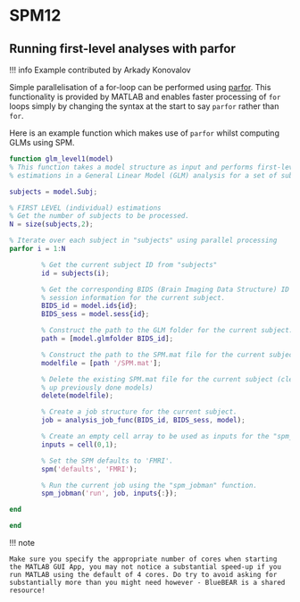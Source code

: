 # SPM12

## Running first-level analyses with parfor

!!! info
    Example contributed by Arkady Konovalov

Simple parallelisation of a for-loop can be performed using [parfor](https://www.mathworks.com/help/matlab/ref/parfor.html). This functionality is provided by MATLAB and enables faster processing of `for` loops simply by changing the syntax at the start to say `parfor` rather than `for`.

Here is an example function which makes use of `parfor` whilst computing GLMs using SPM.

``` matlab
function glm_level1(model)
% This function takes a model structure as input and performs first-level
% estimations in a General Linear Model (GLM) analysis for a set of subjects.

subjects = model.Subj;

% FIRST LEVEL (individual) estimations
% Get the number of subjects to be processed.
N = size(subjects,2);

% Iterate over each subject in "subjects" using parallel processing
parfor i = 1:N

        % Get the current subject ID from "subjects"
        id = subjects(i);

        % Get the corresponding BIDS (Brain Imaging Data Structure) ID and
        % session information for the current subject.
        BIDS_id = model.ids{id};
        BIDS_sess = model.sess{id};

        % Construct the path to the GLM folder for the current subject.
        path = [model.glmfolder BIDS_id];

        % Construct the path to the SPM.mat file for the current subject.
        modelfile = [path '/SPM.mat'];

        % Delete the existing SPM.mat file for the current subject (clean
        % up previously done models)
        delete(modelfile);

        % Create a job structure for the current subject.
        job = analysis_job_func(BIDS_id, BIDS_sess, model);

        % Create an empty cell array to be used as inputs for the "spm_jobman" function.
        inputs = cell(0,1);

        % Set the SPM defaults to 'FMRI'.
        spm('defaults', 'FMRI');

        % Run the current job using the "spm_jobman" function.
        spm_jobman('run', job, inputs{:});

end

end
```

!!! note

    Make sure you specify the appropriate number of cores when starting the MATLAB GUI App, you may not notice a substantial speed-up if you run MATLAB using the default of 4 cores. Do try to avoid asking for substantially more than you might need however - BlueBEAR is a shared resource!
